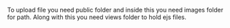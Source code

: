 To upload file you need public folder and inside this you need images folder for path.
Along with this you need views folder to hold ejs files.
